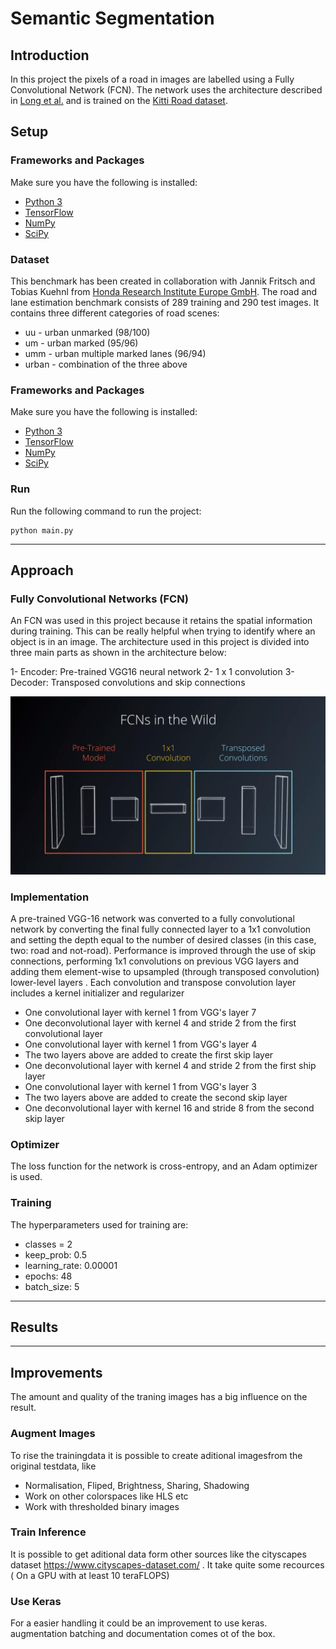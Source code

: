 # Semantic Segmentation
## Introduction
In this project the pixels of a road in images are labelled using a Fully Convolutional Network (FCN).
The network uses the architecture described in [Long et al.](https://people.eecs.berkeley.edu/~jonlong/long_shelhamer_fcn.pdf)
and is trained on the [Kitti Road dataset](http://www.cvlibs.net/datasets/kitti/eval_road.php).


## Setup
### Frameworks and Packages
Make sure you have the following is installed:
 - [Python 3](https://www.python.org/)
 - [TensorFlow](https://www.tensorflow.org/)
 - [NumPy](http://www.numpy.org/)
 - [SciPy](https://www.scipy.org/)
### Dataset
This benchmark has been created in collaboration with Jannik Fritsch and Tobias Kuehnl from [Honda Research Institute Europe GmbH](http://www.honda-ri.de/tiki-index.php?page=Welcome). The road and lane estimation benchmark consists of 289 training and 290 test images. It contains three different categories of road scenes:
- uu - urban unmarked (98/100)
- um - urban marked (95/96)
- umm - urban multiple marked lanes (96/94)
- urban - combination of the three above

### Frameworks and Packages
Make sure you have the following is installed:
 - [Python 3](https://www.python.org/)
 - [TensorFlow](https://www.tensorflow.org/)
 - [NumPy](http://www.numpy.org/)
 - [SciPy](https://www.scipy.org/)


### Run
Run the following command to run the project:
```
python main.py
```
---

## Approach

### Fully Convolutional Networks (FCN)
An FCN was used in this project because it retains the spatial information during training. This can be really helpful when trying to identify where an object is in an image. The architecture used in this project is divided into three main parts as shown in the architecture below:

1- Encoder: Pre-trained VGG16 neural network
2- 1 x 1 convolution
3- Decoder: Transposed convolutions and skip connections

![alt text](images/FCN_architektur.jpg "Logo Title Text 1")

### Implementation
A pre-trained VGG-16 network was converted to a fully convolutional network by converting the final fully connected layer to a 1x1 convolution and setting the depth equal to the number of desired classes (in this case, two: road and not-road). Performance is improved through the use of skip connections, performing 1x1 convolutions on previous VGG layers and adding them element-wise to upsampled (through transposed convolution) lower-level layers . Each convolution and transpose convolution layer includes a kernel initializer and regularizer

- One convolutional layer with kernel 1 from VGG's layer 7 
- One deconvolutional layer with kernel 4 and stride 2 from the first convolutional layer 
- One convolutional layer with kernel 1 from VGG's layer 4 
- The two layers above are added to create the first skip layer 
- One deconvolutional layer with kernel 4 and stride 2 from the first ship layer
- One convolutional layer with kernel 1 from VGG's layer 3 
- The two layers above are added to create the second skip layer 
- One deconvolutional layer with kernel 16 and stride 8 from the second skip layer 

### Optimizer

The loss function for the network is cross-entropy, and an Adam optimizer is used.

### Training

The hyperparameters used for training are:

  - classes = 2
  - keep_prob: 0.5
  - learning_rate: 0.00001
  - epochs: 48
  - batch_size: 5
  
  ---

## Results

---

## Improvements

The amount and quality of the traning images has a big influence on the result. 
### Augment Images
To rise the trainingdata it is possible to create aditional imagesfrom the original testdata, like
 
* Normalisation, Fliped, Brightness, Sharing, Shadowing
* Work on other colorspaces like HLS etc
* Work with thresholded binary images

### Train Inference 
It is possible to get aditional data form other sources like  the cityscapes dataset  https://www.cityscapes-dataset.com/ . It take quite some recources ( On a GPU with at least 10 teraFLOPS)

### Use Keras
For a easier handling it could be an improvement to use keras. augmentation batching and documentation comes ot of the box.
